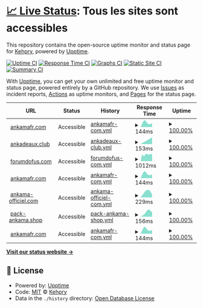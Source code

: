 # [📈 Live Status](https://Kehpry.github.io/phishcheck): <!--live status--> **Tous les sites sont accessibles**

This repository contains the open-source uptime monitor and status page for [Kehpry](https://Kehpry.github.io/phishcheck), powered by [Upptime](https://github.com/upptime/upptime).

[![Uptime CI](https://github.com/Kehpry/phishcheck/workflows/Uptime%20CI/badge.svg)](https://github.com/Kehpry/phishcheck/actions?query=workflow%3A%22Uptime+CI%22)
[![Response Time CI](https://github.com/Kehpry/phishcheck/workflows/Response%20Time%20CI/badge.svg)](https://github.com/Kehpry/phishcheck/actions?query=workflow%3A%22Response+Time+CI%22)
[![Graphs CI](https://github.com/Kehpry/phishcheck/workflows/Graphs%20CI/badge.svg)](https://github.com/Kehpry/phishcheck/actions?query=workflow%3A%22Graphs+CI%22)
[![Static Site CI](https://github.com/Kehpry/phishcheck/workflows/Static%20Site%20CI/badge.svg)](https://github.com/Kehpry/phishcheck/actions?query=workflow%3A%22Static+Site+CI%22)
[![Summary CI](https://github.com/Kehpry/phishcheck/workflows/Summary%20CI/badge.svg)](https://github.com/Kehpry/phishcheck/actions?query=workflow%3A%22Summary+CI%22)

With [Upptime](https://upptime.js.org), you can get your own unlimited and free uptime monitor and status page, powered entirely by a GitHub repository. We use [Issues](https://github.com/Kehpry/phishcheck/issues) as incident reports, [Actions](https://github.com/Kehpry/phishcheck/actions) as uptime monitors, and [Pages](https://Kehpry.github.io/phishcheck) for the status page.

<!--start: status pages-->
<!-- This summary is generated by Upptime (https://github.com/upptime/upptime) -->
<!-- Do not edit this manually, your changes will be overwritten -->
<!-- prettier-ignore -->
| URL | Status | History | Response Time | Uptime |
| --- | ------ | ------- | ------------- | ------ |
| <img alt="" src="https://favicons.githubusercontent.com/www.ankamafr.com" height="13"> [ankamafr.com](https://www.ankamafr.com/fr/mmorpg/actualites/news/) | Accessible | [ankamafr-com.yml](https://github.com/Kehpry/phishcheck/commits/HEAD/history/ankamafr-com.yml) | <details><summary><img alt="Response time graph" src="./graphs/ankamafr-com/response-time-week.png" height="20"> 144ms</summary><br><a href="https://phishcheck.dofhelp.fr/history/ankamafr-com"><img alt="Response time 144" src="https://img.shields.io/endpoint?url=https%3A%2F%2Fraw.githubusercontent.com%2FKehpry%2Fphishcheck%2FHEAD%2Fapi%2Fankamafr-com%2Fresponse-time.json"></a><br><a href="https://phishcheck.dofhelp.fr/history/ankamafr-com"><img alt="24-hour response time 144" src="https://img.shields.io/endpoint?url=https%3A%2F%2Fraw.githubusercontent.com%2FKehpry%2Fphishcheck%2FHEAD%2Fapi%2Fankamafr-com%2Fresponse-time-day.json"></a><br><a href="https://phishcheck.dofhelp.fr/history/ankamafr-com"><img alt="7-day response time 144" src="https://img.shields.io/endpoint?url=https%3A%2F%2Fraw.githubusercontent.com%2FKehpry%2Fphishcheck%2FHEAD%2Fapi%2Fankamafr-com%2Fresponse-time-week.json"></a><br><a href="https://phishcheck.dofhelp.fr/history/ankamafr-com"><img alt="30-day response time 144" src="https://img.shields.io/endpoint?url=https%3A%2F%2Fraw.githubusercontent.com%2FKehpry%2Fphishcheck%2FHEAD%2Fapi%2Fankamafr-com%2Fresponse-time-month.json"></a><br><a href="https://phishcheck.dofhelp.fr/history/ankamafr-com"><img alt="1-year response time 144" src="https://img.shields.io/endpoint?url=https%3A%2F%2Fraw.githubusercontent.com%2FKehpry%2Fphishcheck%2FHEAD%2Fapi%2Fankamafr-com%2Fresponse-time-year.json"></a></details> | <details><summary><a href="https://phishcheck.dofhelp.fr/history/ankamafr-com">100.00%</a></summary><a href="https://phishcheck.dofhelp.fr/history/ankamafr-com"><img alt="All-time uptime 100.00%" src="https://img.shields.io/endpoint?url=https%3A%2F%2Fraw.githubusercontent.com%2FKehpry%2Fphishcheck%2FHEAD%2Fapi%2Fankamafr-com%2Fuptime.json"></a><br><a href="https://phishcheck.dofhelp.fr/history/ankamafr-com"><img alt="24-hour uptime 100.00%" src="https://img.shields.io/endpoint?url=https%3A%2F%2Fraw.githubusercontent.com%2FKehpry%2Fphishcheck%2FHEAD%2Fapi%2Fankamafr-com%2Fuptime-day.json"></a><br><a href="https://phishcheck.dofhelp.fr/history/ankamafr-com"><img alt="7-day uptime 100.00%" src="https://img.shields.io/endpoint?url=https%3A%2F%2Fraw.githubusercontent.com%2FKehpry%2Fphishcheck%2FHEAD%2Fapi%2Fankamafr-com%2Fuptime-week.json"></a><br><a href="https://phishcheck.dofhelp.fr/history/ankamafr-com"><img alt="30-day uptime 100.00%" src="https://img.shields.io/endpoint?url=https%3A%2F%2Fraw.githubusercontent.com%2FKehpry%2Fphishcheck%2FHEAD%2Fapi%2Fankamafr-com%2Fuptime-month.json"></a><br><a href="https://phishcheck.dofhelp.fr/history/ankamafr-com"><img alt="1-year uptime 100.00%" src="https://img.shields.io/endpoint?url=https%3A%2F%2Fraw.githubusercontent.com%2FKehpry%2Fphishcheck%2FHEAD%2Fapi%2Fankamafr-com%2Fuptime-year.json"></a></details>
| <img alt="" src="https://favicons.githubusercontent.com/ankadeaux.club" height="13"> [ankadeaux.club](https://ankadeaux.club/) | Accessible | [ankadeaux-club.yml](https://github.com/Kehpry/phishcheck/commits/HEAD/history/ankadeaux-club.yml) | <details><summary><img alt="Response time graph" src="./graphs/ankadeaux-club/response-time-week.png" height="20"> 153ms</summary><br><a href="https://phishcheck.dofhelp.fr/history/ankadeaux-club"><img alt="Response time 153" src="https://img.shields.io/endpoint?url=https%3A%2F%2Fraw.githubusercontent.com%2FKehpry%2Fphishcheck%2FHEAD%2Fapi%2Fankadeaux-club%2Fresponse-time.json"></a><br><a href="https://phishcheck.dofhelp.fr/history/ankadeaux-club"><img alt="24-hour response time 153" src="https://img.shields.io/endpoint?url=https%3A%2F%2Fraw.githubusercontent.com%2FKehpry%2Fphishcheck%2FHEAD%2Fapi%2Fankadeaux-club%2Fresponse-time-day.json"></a><br><a href="https://phishcheck.dofhelp.fr/history/ankadeaux-club"><img alt="7-day response time 153" src="https://img.shields.io/endpoint?url=https%3A%2F%2Fraw.githubusercontent.com%2FKehpry%2Fphishcheck%2FHEAD%2Fapi%2Fankadeaux-club%2Fresponse-time-week.json"></a><br><a href="https://phishcheck.dofhelp.fr/history/ankadeaux-club"><img alt="30-day response time 153" src="https://img.shields.io/endpoint?url=https%3A%2F%2Fraw.githubusercontent.com%2FKehpry%2Fphishcheck%2FHEAD%2Fapi%2Fankadeaux-club%2Fresponse-time-month.json"></a><br><a href="https://phishcheck.dofhelp.fr/history/ankadeaux-club"><img alt="1-year response time 153" src="https://img.shields.io/endpoint?url=https%3A%2F%2Fraw.githubusercontent.com%2FKehpry%2Fphishcheck%2FHEAD%2Fapi%2Fankadeaux-club%2Fresponse-time-year.json"></a></details> | <details><summary><a href="https://phishcheck.dofhelp.fr/history/ankadeaux-club">100.00%</a></summary><a href="https://phishcheck.dofhelp.fr/history/ankadeaux-club"><img alt="All-time uptime 100.00%" src="https://img.shields.io/endpoint?url=https%3A%2F%2Fraw.githubusercontent.com%2FKehpry%2Fphishcheck%2FHEAD%2Fapi%2Fankadeaux-club%2Fuptime.json"></a><br><a href="https://phishcheck.dofhelp.fr/history/ankadeaux-club"><img alt="24-hour uptime 100.00%" src="https://img.shields.io/endpoint?url=https%3A%2F%2Fraw.githubusercontent.com%2FKehpry%2Fphishcheck%2FHEAD%2Fapi%2Fankadeaux-club%2Fuptime-day.json"></a><br><a href="https://phishcheck.dofhelp.fr/history/ankadeaux-club"><img alt="7-day uptime 100.00%" src="https://img.shields.io/endpoint?url=https%3A%2F%2Fraw.githubusercontent.com%2FKehpry%2Fphishcheck%2FHEAD%2Fapi%2Fankadeaux-club%2Fuptime-week.json"></a><br><a href="https://phishcheck.dofhelp.fr/history/ankadeaux-club"><img alt="30-day uptime 100.00%" src="https://img.shields.io/endpoint?url=https%3A%2F%2Fraw.githubusercontent.com%2FKehpry%2Fphishcheck%2FHEAD%2Fapi%2Fankadeaux-club%2Fuptime-month.json"></a><br><a href="https://phishcheck.dofhelp.fr/history/ankadeaux-club"><img alt="1-year uptime 100.00%" src="https://img.shields.io/endpoint?url=https%3A%2F%2Fraw.githubusercontent.com%2FKehpry%2Fphishcheck%2FHEAD%2Fapi%2Fankadeaux-club%2Fuptime-year.json"></a></details>
| <img alt="" src="https://favicons.githubusercontent.com/forumdofus.com" height="13"> [forumdofus.com](http://forumdofus.com/) | Accessible | [forumdofus-com.yml](https://github.com/Kehpry/phishcheck/commits/HEAD/history/forumdofus-com.yml) | <details><summary><img alt="Response time graph" src="./graphs/forumdofus-com/response-time-week.png" height="20"> 1012ms</summary><br><a href="https://phishcheck.dofhelp.fr/history/forumdofus-com"><img alt="Response time 1012" src="https://img.shields.io/endpoint?url=https%3A%2F%2Fraw.githubusercontent.com%2FKehpry%2Fphishcheck%2FHEAD%2Fapi%2Fforumdofus-com%2Fresponse-time.json"></a><br><a href="https://phishcheck.dofhelp.fr/history/forumdofus-com"><img alt="24-hour response time 1012" src="https://img.shields.io/endpoint?url=https%3A%2F%2Fraw.githubusercontent.com%2FKehpry%2Fphishcheck%2FHEAD%2Fapi%2Fforumdofus-com%2Fresponse-time-day.json"></a><br><a href="https://phishcheck.dofhelp.fr/history/forumdofus-com"><img alt="7-day response time 1012" src="https://img.shields.io/endpoint?url=https%3A%2F%2Fraw.githubusercontent.com%2FKehpry%2Fphishcheck%2FHEAD%2Fapi%2Fforumdofus-com%2Fresponse-time-week.json"></a><br><a href="https://phishcheck.dofhelp.fr/history/forumdofus-com"><img alt="30-day response time 1012" src="https://img.shields.io/endpoint?url=https%3A%2F%2Fraw.githubusercontent.com%2FKehpry%2Fphishcheck%2FHEAD%2Fapi%2Fforumdofus-com%2Fresponse-time-month.json"></a><br><a href="https://phishcheck.dofhelp.fr/history/forumdofus-com"><img alt="1-year response time 1012" src="https://img.shields.io/endpoint?url=https%3A%2F%2Fraw.githubusercontent.com%2FKehpry%2Fphishcheck%2FHEAD%2Fapi%2Fforumdofus-com%2Fresponse-time-year.json"></a></details> | <details><summary><a href="https://phishcheck.dofhelp.fr/history/forumdofus-com">100.00%</a></summary><a href="https://phishcheck.dofhelp.fr/history/forumdofus-com"><img alt="All-time uptime 100.00%" src="https://img.shields.io/endpoint?url=https%3A%2F%2Fraw.githubusercontent.com%2FKehpry%2Fphishcheck%2FHEAD%2Fapi%2Fforumdofus-com%2Fuptime.json"></a><br><a href="https://phishcheck.dofhelp.fr/history/forumdofus-com"><img alt="24-hour uptime 100.00%" src="https://img.shields.io/endpoint?url=https%3A%2F%2Fraw.githubusercontent.com%2FKehpry%2Fphishcheck%2FHEAD%2Fapi%2Fforumdofus-com%2Fuptime-day.json"></a><br><a href="https://phishcheck.dofhelp.fr/history/forumdofus-com"><img alt="7-day uptime 100.00%" src="https://img.shields.io/endpoint?url=https%3A%2F%2Fraw.githubusercontent.com%2FKehpry%2Fphishcheck%2FHEAD%2Fapi%2Fforumdofus-com%2Fuptime-week.json"></a><br><a href="https://phishcheck.dofhelp.fr/history/forumdofus-com"><img alt="30-day uptime 100.00%" src="https://img.shields.io/endpoint?url=https%3A%2F%2Fraw.githubusercontent.com%2FKehpry%2Fphishcheck%2FHEAD%2Fapi%2Fforumdofus-com%2Fuptime-month.json"></a><br><a href="https://phishcheck.dofhelp.fr/history/forumdofus-com"><img alt="1-year uptime 100.00%" src="https://img.shields.io/endpoint?url=https%3A%2F%2Fraw.githubusercontent.com%2FKehpry%2Fphishcheck%2FHEAD%2Fapi%2Fforumdofus-com%2Fuptime-year.json"></a></details>
| <img alt="" src="https://favicons.githubusercontent.com/www.ankamafr.com" height="13"> [ankamafr.com](https://www.ankamafr.com/fr/mmorpg/actualites/news/) | Accessible | [ankamafr-com.yml](https://github.com/Kehpry/phishcheck/commits/HEAD/history/ankamafr-com.yml) | <details><summary><img alt="Response time graph" src="./graphs/ankamafr-com/response-time-week.png" height="20"> 144ms</summary><br><a href="https://phishcheck.dofhelp.fr/history/ankamafr-com"><img alt="Response time 144" src="https://img.shields.io/endpoint?url=https%3A%2F%2Fraw.githubusercontent.com%2FKehpry%2Fphishcheck%2FHEAD%2Fapi%2Fankamafr-com%2Fresponse-time.json"></a><br><a href="https://phishcheck.dofhelp.fr/history/ankamafr-com"><img alt="24-hour response time 144" src="https://img.shields.io/endpoint?url=https%3A%2F%2Fraw.githubusercontent.com%2FKehpry%2Fphishcheck%2FHEAD%2Fapi%2Fankamafr-com%2Fresponse-time-day.json"></a><br><a href="https://phishcheck.dofhelp.fr/history/ankamafr-com"><img alt="7-day response time 144" src="https://img.shields.io/endpoint?url=https%3A%2F%2Fraw.githubusercontent.com%2FKehpry%2Fphishcheck%2FHEAD%2Fapi%2Fankamafr-com%2Fresponse-time-week.json"></a><br><a href="https://phishcheck.dofhelp.fr/history/ankamafr-com"><img alt="30-day response time 144" src="https://img.shields.io/endpoint?url=https%3A%2F%2Fraw.githubusercontent.com%2FKehpry%2Fphishcheck%2FHEAD%2Fapi%2Fankamafr-com%2Fresponse-time-month.json"></a><br><a href="https://phishcheck.dofhelp.fr/history/ankamafr-com"><img alt="1-year response time 144" src="https://img.shields.io/endpoint?url=https%3A%2F%2Fraw.githubusercontent.com%2FKehpry%2Fphishcheck%2FHEAD%2Fapi%2Fankamafr-com%2Fresponse-time-year.json"></a></details> | <details><summary><a href="https://phishcheck.dofhelp.fr/history/ankamafr-com">100.00%</a></summary><a href="https://phishcheck.dofhelp.fr/history/ankamafr-com"><img alt="All-time uptime 100.00%" src="https://img.shields.io/endpoint?url=https%3A%2F%2Fraw.githubusercontent.com%2FKehpry%2Fphishcheck%2FHEAD%2Fapi%2Fankamafr-com%2Fuptime.json"></a><br><a href="https://phishcheck.dofhelp.fr/history/ankamafr-com"><img alt="24-hour uptime 100.00%" src="https://img.shields.io/endpoint?url=https%3A%2F%2Fraw.githubusercontent.com%2FKehpry%2Fphishcheck%2FHEAD%2Fapi%2Fankamafr-com%2Fuptime-day.json"></a><br><a href="https://phishcheck.dofhelp.fr/history/ankamafr-com"><img alt="7-day uptime 100.00%" src="https://img.shields.io/endpoint?url=https%3A%2F%2Fraw.githubusercontent.com%2FKehpry%2Fphishcheck%2FHEAD%2Fapi%2Fankamafr-com%2Fuptime-week.json"></a><br><a href="https://phishcheck.dofhelp.fr/history/ankamafr-com"><img alt="30-day uptime 100.00%" src="https://img.shields.io/endpoint?url=https%3A%2F%2Fraw.githubusercontent.com%2FKehpry%2Fphishcheck%2FHEAD%2Fapi%2Fankamafr-com%2Fuptime-month.json"></a><br><a href="https://phishcheck.dofhelp.fr/history/ankamafr-com"><img alt="1-year uptime 100.00%" src="https://img.shields.io/endpoint?url=https%3A%2F%2Fraw.githubusercontent.com%2FKehpry%2Fphishcheck%2FHEAD%2Fapi%2Fankamafr-com%2Fuptime-year.json"></a></details>
| <img alt="" src="https://favicons.githubusercontent.com/ankama-officiel.com" height="13"> [ankama-officiel.com](https://ankama-officiel.com/) | Accessible | [ankama-officiel-com.yml](https://github.com/Kehpry/phishcheck/commits/HEAD/history/ankama-officiel-com.yml) | <details><summary><img alt="Response time graph" src="./graphs/ankama-officiel-com/response-time-week.png" height="20"> 229ms</summary><br><a href="https://phishcheck.dofhelp.fr/history/ankama-officiel-com"><img alt="Response time 229" src="https://img.shields.io/endpoint?url=https%3A%2F%2Fraw.githubusercontent.com%2FKehpry%2Fphishcheck%2FHEAD%2Fapi%2Fankama-officiel-com%2Fresponse-time.json"></a><br><a href="https://phishcheck.dofhelp.fr/history/ankama-officiel-com"><img alt="24-hour response time 229" src="https://img.shields.io/endpoint?url=https%3A%2F%2Fraw.githubusercontent.com%2FKehpry%2Fphishcheck%2FHEAD%2Fapi%2Fankama-officiel-com%2Fresponse-time-day.json"></a><br><a href="https://phishcheck.dofhelp.fr/history/ankama-officiel-com"><img alt="7-day response time 229" src="https://img.shields.io/endpoint?url=https%3A%2F%2Fraw.githubusercontent.com%2FKehpry%2Fphishcheck%2FHEAD%2Fapi%2Fankama-officiel-com%2Fresponse-time-week.json"></a><br><a href="https://phishcheck.dofhelp.fr/history/ankama-officiel-com"><img alt="30-day response time 229" src="https://img.shields.io/endpoint?url=https%3A%2F%2Fraw.githubusercontent.com%2FKehpry%2Fphishcheck%2FHEAD%2Fapi%2Fankama-officiel-com%2Fresponse-time-month.json"></a><br><a href="https://phishcheck.dofhelp.fr/history/ankama-officiel-com"><img alt="1-year response time 229" src="https://img.shields.io/endpoint?url=https%3A%2F%2Fraw.githubusercontent.com%2FKehpry%2Fphishcheck%2FHEAD%2Fapi%2Fankama-officiel-com%2Fresponse-time-year.json"></a></details> | <details><summary><a href="https://phishcheck.dofhelp.fr/history/ankama-officiel-com">100.00%</a></summary><a href="https://phishcheck.dofhelp.fr/history/ankama-officiel-com"><img alt="All-time uptime 100.00%" src="https://img.shields.io/endpoint?url=https%3A%2F%2Fraw.githubusercontent.com%2FKehpry%2Fphishcheck%2FHEAD%2Fapi%2Fankama-officiel-com%2Fuptime.json"></a><br><a href="https://phishcheck.dofhelp.fr/history/ankama-officiel-com"><img alt="24-hour uptime 100.00%" src="https://img.shields.io/endpoint?url=https%3A%2F%2Fraw.githubusercontent.com%2FKehpry%2Fphishcheck%2FHEAD%2Fapi%2Fankama-officiel-com%2Fuptime-day.json"></a><br><a href="https://phishcheck.dofhelp.fr/history/ankama-officiel-com"><img alt="7-day uptime 100.00%" src="https://img.shields.io/endpoint?url=https%3A%2F%2Fraw.githubusercontent.com%2FKehpry%2Fphishcheck%2FHEAD%2Fapi%2Fankama-officiel-com%2Fuptime-week.json"></a><br><a href="https://phishcheck.dofhelp.fr/history/ankama-officiel-com"><img alt="30-day uptime 100.00%" src="https://img.shields.io/endpoint?url=https%3A%2F%2Fraw.githubusercontent.com%2FKehpry%2Fphishcheck%2FHEAD%2Fapi%2Fankama-officiel-com%2Fuptime-month.json"></a><br><a href="https://phishcheck.dofhelp.fr/history/ankama-officiel-com"><img alt="1-year uptime 100.00%" src="https://img.shields.io/endpoint?url=https%3A%2F%2Fraw.githubusercontent.com%2FKehpry%2Fphishcheck%2FHEAD%2Fapi%2Fankama-officiel-com%2Fuptime-year.json"></a></details>
| <img alt="" src="https://favicons.githubusercontent.com/www.pack-ankama.shop" height="13"> [pack-ankama.shop](https://www.pack-ankama.shop/fr/mmorpg/actualites/pack-864652/) | Accessible | [pack-ankama-shop.yml](https://github.com/Kehpry/phishcheck/commits/HEAD/history/pack-ankama-shop.yml) | <details><summary><img alt="Response time graph" src="./graphs/pack-ankama-shop/response-time-week.png" height="20"> 156ms</summary><br><a href="https://phishcheck.dofhelp.fr/history/pack-ankama-shop"><img alt="Response time 156" src="https://img.shields.io/endpoint?url=https%3A%2F%2Fraw.githubusercontent.com%2FKehpry%2Fphishcheck%2FHEAD%2Fapi%2Fpack-ankama-shop%2Fresponse-time.json"></a><br><a href="https://phishcheck.dofhelp.fr/history/pack-ankama-shop"><img alt="24-hour response time 156" src="https://img.shields.io/endpoint?url=https%3A%2F%2Fraw.githubusercontent.com%2FKehpry%2Fphishcheck%2FHEAD%2Fapi%2Fpack-ankama-shop%2Fresponse-time-day.json"></a><br><a href="https://phishcheck.dofhelp.fr/history/pack-ankama-shop"><img alt="7-day response time 156" src="https://img.shields.io/endpoint?url=https%3A%2F%2Fraw.githubusercontent.com%2FKehpry%2Fphishcheck%2FHEAD%2Fapi%2Fpack-ankama-shop%2Fresponse-time-week.json"></a><br><a href="https://phishcheck.dofhelp.fr/history/pack-ankama-shop"><img alt="30-day response time 156" src="https://img.shields.io/endpoint?url=https%3A%2F%2Fraw.githubusercontent.com%2FKehpry%2Fphishcheck%2FHEAD%2Fapi%2Fpack-ankama-shop%2Fresponse-time-month.json"></a><br><a href="https://phishcheck.dofhelp.fr/history/pack-ankama-shop"><img alt="1-year response time 156" src="https://img.shields.io/endpoint?url=https%3A%2F%2Fraw.githubusercontent.com%2FKehpry%2Fphishcheck%2FHEAD%2Fapi%2Fpack-ankama-shop%2Fresponse-time-year.json"></a></details> | <details><summary><a href="https://phishcheck.dofhelp.fr/history/pack-ankama-shop">100.00%</a></summary><a href="https://phishcheck.dofhelp.fr/history/pack-ankama-shop"><img alt="All-time uptime 100.00%" src="https://img.shields.io/endpoint?url=https%3A%2F%2Fraw.githubusercontent.com%2FKehpry%2Fphishcheck%2FHEAD%2Fapi%2Fpack-ankama-shop%2Fuptime.json"></a><br><a href="https://phishcheck.dofhelp.fr/history/pack-ankama-shop"><img alt="24-hour uptime 100.00%" src="https://img.shields.io/endpoint?url=https%3A%2F%2Fraw.githubusercontent.com%2FKehpry%2Fphishcheck%2FHEAD%2Fapi%2Fpack-ankama-shop%2Fuptime-day.json"></a><br><a href="https://phishcheck.dofhelp.fr/history/pack-ankama-shop"><img alt="7-day uptime 100.00%" src="https://img.shields.io/endpoint?url=https%3A%2F%2Fraw.githubusercontent.com%2FKehpry%2Fphishcheck%2FHEAD%2Fapi%2Fpack-ankama-shop%2Fuptime-week.json"></a><br><a href="https://phishcheck.dofhelp.fr/history/pack-ankama-shop"><img alt="30-day uptime 100.00%" src="https://img.shields.io/endpoint?url=https%3A%2F%2Fraw.githubusercontent.com%2FKehpry%2Fphishcheck%2FHEAD%2Fapi%2Fpack-ankama-shop%2Fuptime-month.json"></a><br><a href="https://phishcheck.dofhelp.fr/history/pack-ankama-shop"><img alt="1-year uptime 100.00%" src="https://img.shields.io/endpoint?url=https%3A%2F%2Fraw.githubusercontent.com%2FKehpry%2Fphishcheck%2FHEAD%2Fapi%2Fpack-ankama-shop%2Fuptime-year.json"></a></details>
| <img alt="" src="https://favicons.githubusercontent.com/www.ankamafr.com" height="13"> [ankamafr.com](https://www.ankamafr.com/fr/mmorpg/actualites/news/) | Accessible | [ankamafr-com.yml](https://github.com/Kehpry/phishcheck/commits/HEAD/history/ankamafr-com.yml) | <details><summary><img alt="Response time graph" src="./graphs/ankamafr-com/response-time-week.png" height="20"> 144ms</summary><br><a href="https://phishcheck.dofhelp.fr/history/ankamafr-com"><img alt="Response time 144" src="https://img.shields.io/endpoint?url=https%3A%2F%2Fraw.githubusercontent.com%2FKehpry%2Fphishcheck%2FHEAD%2Fapi%2Fankamafr-com%2Fresponse-time.json"></a><br><a href="https://phishcheck.dofhelp.fr/history/ankamafr-com"><img alt="24-hour response time 144" src="https://img.shields.io/endpoint?url=https%3A%2F%2Fraw.githubusercontent.com%2FKehpry%2Fphishcheck%2FHEAD%2Fapi%2Fankamafr-com%2Fresponse-time-day.json"></a><br><a href="https://phishcheck.dofhelp.fr/history/ankamafr-com"><img alt="7-day response time 144" src="https://img.shields.io/endpoint?url=https%3A%2F%2Fraw.githubusercontent.com%2FKehpry%2Fphishcheck%2FHEAD%2Fapi%2Fankamafr-com%2Fresponse-time-week.json"></a><br><a href="https://phishcheck.dofhelp.fr/history/ankamafr-com"><img alt="30-day response time 144" src="https://img.shields.io/endpoint?url=https%3A%2F%2Fraw.githubusercontent.com%2FKehpry%2Fphishcheck%2FHEAD%2Fapi%2Fankamafr-com%2Fresponse-time-month.json"></a><br><a href="https://phishcheck.dofhelp.fr/history/ankamafr-com"><img alt="1-year response time 144" src="https://img.shields.io/endpoint?url=https%3A%2F%2Fraw.githubusercontent.com%2FKehpry%2Fphishcheck%2FHEAD%2Fapi%2Fankamafr-com%2Fresponse-time-year.json"></a></details> | <details><summary><a href="https://phishcheck.dofhelp.fr/history/ankamafr-com">100.00%</a></summary><a href="https://phishcheck.dofhelp.fr/history/ankamafr-com"><img alt="All-time uptime 100.00%" src="https://img.shields.io/endpoint?url=https%3A%2F%2Fraw.githubusercontent.com%2FKehpry%2Fphishcheck%2FHEAD%2Fapi%2Fankamafr-com%2Fuptime.json"></a><br><a href="https://phishcheck.dofhelp.fr/history/ankamafr-com"><img alt="24-hour uptime 100.00%" src="https://img.shields.io/endpoint?url=https%3A%2F%2Fraw.githubusercontent.com%2FKehpry%2Fphishcheck%2FHEAD%2Fapi%2Fankamafr-com%2Fuptime-day.json"></a><br><a href="https://phishcheck.dofhelp.fr/history/ankamafr-com"><img alt="7-day uptime 100.00%" src="https://img.shields.io/endpoint?url=https%3A%2F%2Fraw.githubusercontent.com%2FKehpry%2Fphishcheck%2FHEAD%2Fapi%2Fankamafr-com%2Fuptime-week.json"></a><br><a href="https://phishcheck.dofhelp.fr/history/ankamafr-com"><img alt="30-day uptime 100.00%" src="https://img.shields.io/endpoint?url=https%3A%2F%2Fraw.githubusercontent.com%2FKehpry%2Fphishcheck%2FHEAD%2Fapi%2Fankamafr-com%2Fuptime-month.json"></a><br><a href="https://phishcheck.dofhelp.fr/history/ankamafr-com"><img alt="1-year uptime 100.00%" src="https://img.shields.io/endpoint?url=https%3A%2F%2Fraw.githubusercontent.com%2FKehpry%2Fphishcheck%2FHEAD%2Fapi%2Fankamafr-com%2Fuptime-year.json"></a></details>

<!--end: status pages-->

[**Visit our status website →**](https://Kehpry.github.io/phishcheck)

## 📄 License

- Powered by: [Upptime](https://github.com/upptime/upptime)
- Code: [MIT](./LICENSE) © [Kehpry](https://Kehpry.github.io/phishcheck)
- Data in the `./history` directory: [Open Database License](https://opendatacommons.org/licenses/odbl/1-0/)
